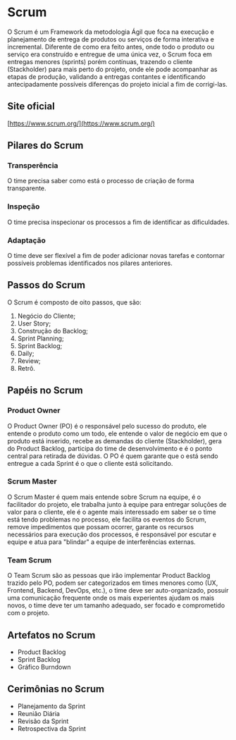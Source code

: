 # Scrum

O Scrum é um Framework da metodologia Ágil que foca na execução e planejamento de entrega de produtos ou serviços de forma interativa e incremental. Diferente de como era feito antes, onde todo o produto ou serviço era construído e entregue de uma única vez, o Scrum foca em entregas menores (sprints) porém contínuas, trazendo o cliente (Stackholder) para mais perto do projeto, onde ele pode acompanhar as etapas de produção, validando a entregas contantes e identificando antecipadamente possíveis diferenças do projeto inicial a fim de corrigi-las.

## Site oficial

[https://www.scrum.org/](https://www.scrum.org/)

## Pilares do Scrum

### Transperência

O time precisa saber como está o processo de criação de forma transparente.

### Inspeção

O time precisa inspecionar os processos a fim de identificar as dificuldades.

### Adaptação

O time deve ser flexível a fim de poder adicionar novas tarefas e contornar possíveis problemas identificados nos pilares anteriores.

## Passos do Scrum

O Scrum é composto de oito passos, que são:

1. Negócio do Cliente;
2. User Story;
3. Construção do Backlog;
4. Sprint Planning;
5. Sprint Backlog;
6. Daily;
7. Review;
8. Retrô.

## Papéis no Scrum

### Product Owner

O Product Owner (PO) é o responsável pelo sucesso do produto, ele entende o produto como um todo, ele entende o valor de negócio em que o produto está inserido, recebe as demandas do cliente (Stackholder), gera do Product Backlog, participa do time de desenvolvimento e é o ponto central para retirada de dúvidas.
O PO é quem garante que o está sendo entregue a cada Sprint é o que o cliente está solicitando.

### Scrum Master

O Scrum Master é quem mais entende sobre Scrum na equipe, é o facilitador do projeto, ele trabalha junto à equipe para entregar soluções de valor para o cliente, ele é o agente mais interessado em saber se o time está tendo problemas no processo, ele facilita os eventos do Scrum, remove impedimentos que possam ocorrer, garante os recursos necessários para execução dos processos, é responsável por escutar e equipe e atua para "blindar" a equipe de interferências externas.

### Team Scrum

O Team Scrum são as pessoas que irão implementar Product Backlog trazido pelo PO, podem ser categorizados em times menores como (UX, Frontend, Backend, DevOps, etc.), o time deve ser auto-organizado, possuir uma comunicação frequente onde os mais experientes ajudam os mais novos, o time deve ter um tamanho adequado, ser focado e comprometido com o projeto.

## Artefatos no Scrum

- Product Backlog
- Sprint Backlog
- Gráfico Burndown

## Cerimônias no Scrum

- Planejamento da Sprint
- Reunião Diária
- Revisão da Sprint
- Retrospectiva da Sprint
